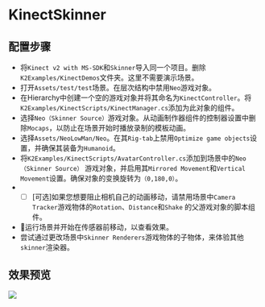 # KinectSkinner

## 配置步骤
* 将`Kinect v2 with MS-SDK`和`Skinner`导入同一个项目。删除`K2Examples/KinectDemos`文件夹。这里不需要演示场景。
* 打开`Assets/test/test`场景。在层次结构中禁用`Neo`游戏对象。
* 在Hierarchy中创建一个空的游戏对象并将其命名为`KinectController`。将`K2Examples/KinectScripts/KinectManager.cs`添加为此对象的组件。
* 选择`Neo（Skinner Source）`游戏对象。从动画制作器组件的控制器设置中删除`Mocaps`，以防止在场景开始时播放录制的模板动画。
* 选择`Assets/NeoLowMan/Neo`。在其`Rig-tab`上禁用`Optimize game objects`设置，并确保其装备为`Humanoid`。
* 将`K2Examples/KinectScripts/AvatarController.cs`添加到场景中的`Neo（Skinner Source）` 游戏对象，并启用其`Mirrored Movement`和`Vertical Movement`设置。确保对象的变换旋转为`（0,180,0）`。
* - [ ]  [可选]如果您想要阻止相机自己的动画移动，请禁用场景中`Camera Tracker`游戏物体的`Rotation`、`Distance`和`Shake` 的父游戏对象的脚本组件。
* :rocket:运行场景并开始在传感器前移动，以查看效果。
* 尝试通过更改场景中`Skinner Renderers`游戏物体的子物体，来体验其他`skinner`渲染器。

## 效果预览
![](https://github.com/TastSong/KinectSkinner/blob/master/GIF/0.gif) 
 
